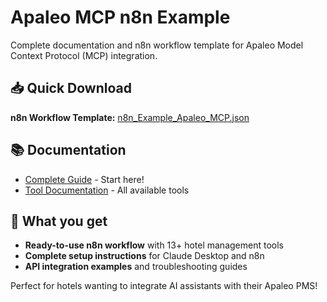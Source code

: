 # Apaleo MCP n8n Example

Complete documentation and n8n workflow template for Apaleo Model Context Protocol (MCP) integration.

## 📥 Quick Download

**n8n Workflow Template:** [n8n_Example_Apaleo_MCP.json](./n8n_Example_Apaleo_MCP.json)

## 📚 Documentation

- [Complete Guide](./docs/00-overview.md) - Start here!
- [Tool Documentation](./docs/) - All available tools

## 🚀 What you get

- **Ready-to-use n8n workflow** with 13+ hotel management tools
- **Complete setup instructions** for Claude Desktop and n8n
- **API integration examples** and troubleshooting guides

Perfect for hotels wanting to integrate AI assistants with their Apaleo PMS!

